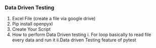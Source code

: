 ### Data Driven Testing
1. Excel File (create a file via google drive)
2. Pip install openpyxl
2. Create Your Script
3. How to perform Data Driven testing
i. For loop basically to read file every data and run it
ii.Data driven Testing feature of pytest
